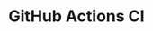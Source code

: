 # GitHub Actions CI

































































































































































































































































































































































































































































































































































































































































































































































































































































































































































































































































































































































































































































































































































































































































































































































































































































































































































































































































































































































































































































































































































































































































































































































































































































































































































































































































































































































































































































































































































































































































































































































































































































































































































































































































































































